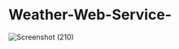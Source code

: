 # Weather-Web-Service-
![Screenshot (210)](https://github.com/prasadbadiger18/Weather-Web-Service-/assets/155557201/32e0f482-7332-4ca6-bd78-54b9bc2d9a5b)

